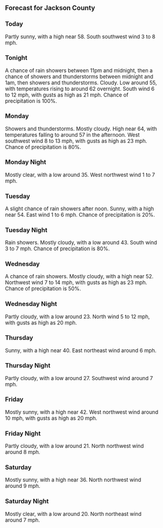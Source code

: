 <div>
   <h2>Forecast for Jackson County</h2>
   <p>
      <div style="font-size:120%">
         <h3>Today</h3>Partly sunny, with a high near 58. South southwest wind 3 to 8 mph.<br></div>
   </p>
   <p>
      <div style="font-size:120%">
         <h3>Tonight</h3>A chance of rain showers between 11pm and midnight, then a chance of showers and thunderstorms between midnight and 1am, then
         showers and thunderstorms. Cloudy. Low around 55, with temperatures rising to around 62 overnight. South wind 6 to 12 mph,
         with gusts as high as 21 mph. Chance of precipitation is 100%.<br></div>
   </p>
   <p>
      <div style="font-size:120%">
         <h3>Monday</h3>Showers and thunderstorms. Mostly cloudy. High near 64, with temperatures falling to around 57 in the afternoon. West southwest
         wind 8 to 13 mph, with gusts as high as 23 mph. Chance of precipitation is 80%.<br></div>
   </p>
   <p>
      <div style="font-size:120%">
         <h3>Monday Night</h3>Mostly clear, with a low around 35. West northwest wind 1 to 7 mph.<br></div>
   </p>
   <p>
      <div style="font-size:120%">
         <h3>Tuesday</h3>A slight chance of rain showers after noon. Sunny, with a high near 54. East wind 1 to 6 mph. Chance of precipitation is 20%.<br></div>
   </p>
   <p>
      <div style="font-size:120%">
         <h3>Tuesday Night</h3>Rain showers. Mostly cloudy, with a low around 43. South wind 3 to 7 mph. Chance of precipitation is 80%.<br></div>
   </p>
   <p>
      <div style="font-size:120%">
         <h3>Wednesday</h3>A chance of rain showers. Mostly cloudy, with a high near 52. Northwest wind 7 to 14 mph, with gusts as high as 23 mph. Chance
         of precipitation is 50%.<br></div>
   </p>
   <p>
      <div style="font-size:120%">
         <h3>Wednesday Night</h3>Partly cloudy, with a low around 23. North wind 5 to 12 mph, with gusts as high as 20 mph.<br></div>
   </p>
   <p>
      <div style="font-size:120%">
         <h3>Thursday</h3>Sunny, with a high near 40. East northeast wind around 6 mph.<br></div>
   </p>
   <p>
      <div style="font-size:120%">
         <h3>Thursday Night</h3>Partly cloudy, with a low around 27. Southwest wind around 7 mph.<br></div>
   </p>
   <p>
      <div style="font-size:120%">
         <h3>Friday</h3>Mostly sunny, with a high near 42. West northwest wind around 10 mph, with gusts as high as 20 mph.<br></div>
   </p>
   <p>
      <div style="font-size:120%">
         <h3>Friday Night</h3>Partly cloudy, with a low around 21. North northwest wind around 8 mph.<br></div>
   </p>
   <p>
      <div style="font-size:120%">
         <h3>Saturday</h3>Mostly sunny, with a high near 36. North northwest wind around 9 mph.<br></div>
   </p>
   <p>
      <div style="font-size:120%">
         <h3>Saturday Night</h3>Mostly clear, with a low around 20. North northeast wind around 7 mph.<br></div>
   </p>
</div>